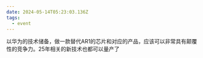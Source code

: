 ```yaml
---
date: 2024-05-14T05:23:03.136Z
tags:
  - event
---
```


以华为的技术储备，做一款替代AR1的芯片和对应的产品，应该可以非常具有颠覆性的竞争力。25年相关的新技术也都可以量产了
